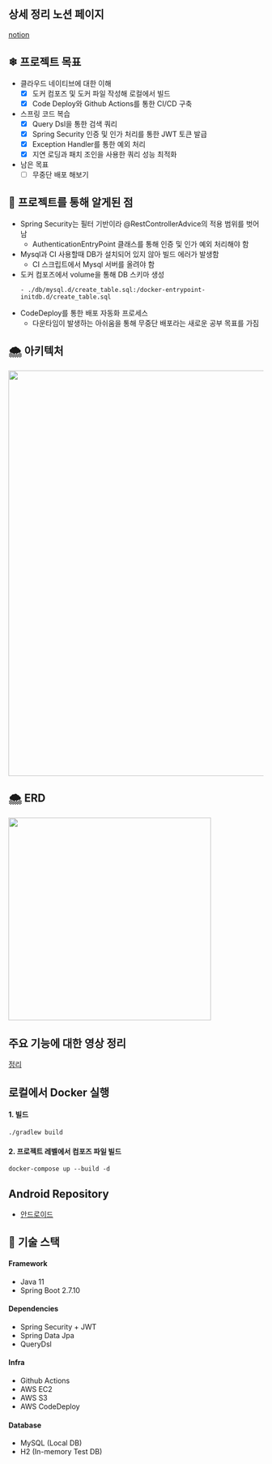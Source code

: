 ## 상세 정리 노션 페이지
[notion](https://jseungmin.notion.site/b59d6627bf0042fb8955e3d3a7c5607e)

## ❄ 프로젝트 목표
- 클라우드 네이티브에 대한 이해
  - [x]  도커 컴포즈 및 도커 파일 작성해 로컬에서 빌드
  - [x]  Code Deploy와 Github Actions를 통한 CI/CD 구축
- 스프링 코드 복습
  - [x]  Query Dsl을 통한 검색 쿼리
  - [x]  Spring Security 인증 및 인가 처리를 통한 JWT 토큰 발급
  - [x]  Exception Handler를 통한 예외 처리
  - [x]  지연 로딩과 패치 조인을 사용한 쿼리 성능 최적화
- 남은 목표
  - [ ] 무중단 배포 해보기

## 🌇 프로젝트를 통해 알게된 점
- Spring Security는 필터 기반이라 @RestControllerAdvice의 적용 범위를 벗어남
  - AuthenticationEntryPoint 클래스를 통해 인증 및 인가 예외 처리해야 함
- Mysql과 CI 사용할때 DB가 설치되어 있지 않아 빌드 에러가 발생함
  - CI 스크립트에서 Mysql 서버를 올려야 함
- 도커 컴포즈에서 volume을 통해 DB 스키마 생성
  ``` volumes:
  - ./db/mysql.d/create_table.sql:/docker-entrypoint-initdb.d/create_table.sql
- CodeDeploy를 통한 배포 자동화 프로세스
  - 다운타임이 발생하는 아쉬움을 통해 무중단 배포라는 새로운 공부 목표를 가짐

## 🌨 아키텍처
<img width="800" src="https://user-images.githubusercontent.com/87487149/229875743-719d2dbe-9a0c-447c-ac38-fc8e1745dcd6.jpg">

## 🌨 ERD
<img width="400" src="https://user-images.githubusercontent.com/87487149/232273356-c7629197-1311-464a-bbd2-52103efdfce8.png">

## 주요 기능에 대한 영상 정리
[정리](https://jseungmin.notion.site/b59d6627bf0042fb8955e3d3a7c5607e)

## 로컬에서 Docker 실행
#### 1. 빌드
```
./gradlew build
```
#### 2. 프로젝트 레벨에서 컴포즈 파일 빌드
```
docker-compose up --build -d
```

## Android Repository
* [안드로이드](https://github.com/Gseungmin/personal-project-android)

## 🌃 기술 스택
#### Framework
* Java 11
* Spring Boot 2.7.10
#### Dependencies
* Spring Security + JWT
* Spring Data Jpa
* QueryDsl
#### Infra
* Github Actions
* AWS EC2
* AWS S3
* AWS CodeDeploy
#### Database
* MySQL (Local DB)
* H2 (In-memory Test DB)
